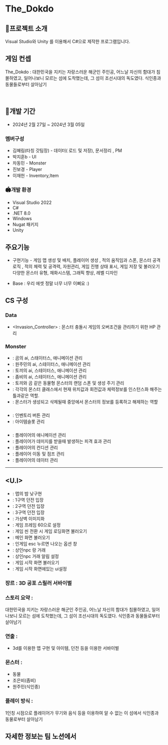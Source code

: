 # The_Dokdo
 
## 🎉프로젝트 소개
Visual Studio와 Unity 를 이용해서 C#으로 제작한 프로그램입니다.

## 게임 컨셉
The_Dokdo : 대한민국을 지키는 자랑스러운 해군인 주인공,
어느날 자신의 함대가 침몰하였고, 일어나보니 
모르는 섬에 도착했는데,
그 섬이 조선시대의 독도였다. 식인종과 동물들로부터 살아남기

<br>


## 📅개발 기간
* 2024년 2월 27일 ~ 2024년 3월 05일

### 멤버구성
* 김혜림(타칭 갓팀장) - 데이터( 로드 및 저장), 문서정리 , PM
* 박지훈b - UI 
* 차동민 - Monster
* 진보경 - Player
* 이재헌 - Inventory,Item


### 🏟️개발 환경
* Visual Studio 2022
* C#
* .NET 8.0
* Windows
* Nugat 패키지
* Unity

## 주요기능
* 구현기능 - 게임 맵 생성 및 배치, 플레이어 생성 , 적의 움직임과 스폰, 몬스터 공격 로직 , 적의 체력 및 공격력, 자원관리, 게임 진행 상태 표시, 게임 저장 및 불러오기 
다양한 몬스터 유형, 재화시스템, 그래픽 향상, 레벨 디자인

* Base : 우리 에셋 정말 너무 너무 이뻐요 :)
## CS 구성 
  
### Data 
* <Invasion_Controller> : 몬스터 충돌시 게임의 오버조건을 관리하기 위한 HP 관리

### Monster
* <Bear> : 곰의 ai, 스태이터스, 애니메이션 관리
* <Native> : 원주민의 ai, 스테이터스, 애니메이션 관리
* <Rabbit> : 토끼의 ai, 스테이터스, 애니메이션 관리
* <Zombie> : 좀비의 ai, 스테이터스, 애니메이션 관리
* <MonsterManager> :  토끼와 곰 같은 동물형 몬스터의 랜덤 스폰 및 생성 주기 관리
* <MonsterData> : 각각의 몬스터 클래스에서 현재 위치값과 회전값과 체력정보를 인스턴스화 해주는 틀과같은 역할.
* <MonsterDataManager> : 몬스터가 생성되고 삭제될때 중앙에서 몬스터의 정보를 등록하고 해제하는 역할

### <Inventory>
* <Inventory> : 인벤토리 버튼 관리
* <ItemSlotUI> : 아이템슬롯 관리

### <Player>
* <AnimatorController> : 플레이어의 애니메이션 관리
* <DamageIndicator> : 플레이어가 데미지를 받을때 발생하는 피격 효과 관리
* <PlayerConditions> : 플레이어의 컨디션 관리
* <PlayerController> : 플레이어 이동 및 점프 관리
* <PlayerManager> : 플레이어의 데이터 관리


-----------------------------------------------------------------------------

## <U.I>
* <DayNightCycle> : 맵의 밤 낮구현
* <DungeonSceneLoad1Zone> : 1구역 던전 입장
* <DungeonSceneLoad2Zone> : 2구역 던전 입장
* <DungeonSceneLoad3Zone> : 3구역 던전 입장
* <EditorScripting> : 가상벽 이미지화
* <FrameSetting> : 게임 프레임 60으로 설정
* <LoadingSceneManager> :  게임 씬 전환 시 게임 로딩화면 불러오기
* <MainSceneLoad>  : 메인 화면 불러오기
* <OptionUI> : 인게임 esc 누르면 나오는 옵션 창
* <UseShop> : 상인npc 랑 거래
* <PurchaseInfoAlarm> :  상인npc 거래 알림 설정
* <StartSceneLoad> : 게임 시작 화면 불러오기
* <StartSceneUI> : 게임 시작 화면에있는 ui설정


### 장르 : 3D 공포 스릴러 서바이벌

### 스토리 요약 :
대한민국을 지키는 자랑스러운 해군인 주인공,
어느날 자신의 함대가 침몰하였고, 일어나보니 
모르는 섬에 도착했는데,
그 섬이 조선시대의 독도였다. 식인종과 동물들로부터 살아남기

### 연출 : 
* 3d를 이용한 맵 구현 및 아이템, 던전 등을 이용한 서바이벌

### 몬스터 : 
* 동물
* 조은비(좀비)
* 원주민(식인종)

### 플레이 방식 :
1인칭 시점으로 플레이어가
무기와 음식 등을 이용하여
알 수 없는 이 섬에서
식인종과 동물로부터 살아남기

## 자세한  정보는 팀 노션에서 

